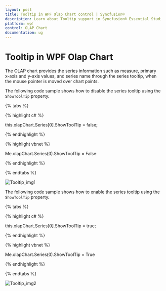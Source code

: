 ```yaml
---
layout: post
title: Tooltip in WPF Olap Chart control | Syncfusion®
description: Learn about Tooltip support in Syncfusion® Essential Studio® WPF Olap Chart control, its elements and more details.
platform: wpf
control: OLAP Chart
documentation: ug
---
```


# Tooltip in WPF Olap Chart

The OLAP chart provides the series information such as measure, primary x-axis and y-axis values, and series name through the series tooltip, when the mouse pointer is moved over chart points.

The following code sample shows how to disable the series tooltip using the `ShowToolTip` property.

{% tabs %}

{% highlight c# %}
 
this.olapChart.Series[0].ShowToolTip = false;

{% endhighlight %}

{% highlight vbnet %}
  
Me.olapChart.Series(0).ShowToolTip = False

{% endhighlight %}

{% endtabs %}
  
![Tooltip_img1](Tooltip_images/Tooltip_img1.png)
  
The following code sample shows how to enable the series tooltip using the `ShowToolTip` property.

{% tabs %}

{% highlight c# %}
 
this.olapChart.Series[0].ShowToolTip = true;

{% endhighlight %}

{% highlight vbnet %}
  
Me.olapChart.Series(0).ShowToolTip = True

{% endhighlight %}

{% endtabs %}
  
![Tooltip_img2](Tooltip_images/Tooltip_img2.png)
